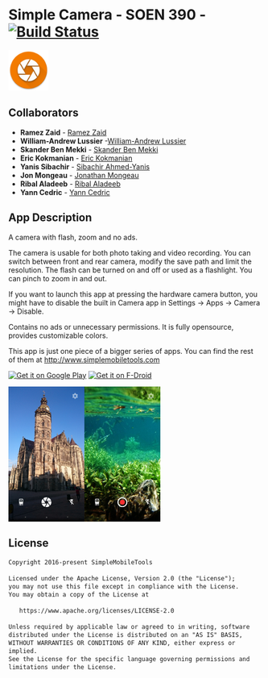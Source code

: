 # Simple Camera - SOEN 390 - [![Build Status](https://travis-ci.com/YannCedric/Simple-Camera.svg?branch=dev)](https://travis-ci.com/YannCedric/Simple-Camera)
<img alt="Logo" src="app/src/main/res/mipmap-xxxhdpi/ic_launcher.png" width="80" />

##  Collaborators

* **Ramez Zaid** - [Ramez Zaid](https://github.com/ramzouza) 
* **William-Andrew Lussier**  -[William-Andrew Lussier](https://github.com/lussier115) 
* **Skander Ben Mekki** - [Skander Ben Mekki](https://github.com/skanderbm123)
* **Eric Kokmanian** - [Eric Kokmanian](https://github.com/EricKokmanian)
* **Yanis Sibachir** - [Sibachir Ahmed-Yanis](https://github.com/yanis333)
* **Jon Mongeau** - [Jonathan Mongeau](https://github.com/jonthemango)
* **Ribal Aladeeb**  - [Ribal Aladeeb](https://github.com/ribal-aladeeb)
* **Yann Cedric** - [Yann Cedric](https://github.com/YannCedric)

##  App Description

A camera with flash, zoom and no ads.

The camera is usable for both photo taking and video recording. You can switch between front and rear camera, modify the save path and limit the resolution. The flash can be turned on and off or used as a flashlight. You can pinch to zoom in and out.

If you want to launch this app at pressing the hardware camera button, you might have to disable the built in Camera app in Settings -> Apps -> Camera -> Disable.

Contains no ads or unnecessary permissions. It is fully opensource, provides customizable colors.

This app is just one piece of a bigger series of apps. You can find the rest of them at http://www.simplemobiletools.com

<a href='https://play.google.com/store/apps/details?id=com.simplemobiletools.camera'><img src='https://simplemobiletools.github.io/assets/public/google-play.png' alt='Get it on Google Play' height='45' /></a>
<a href='https://f-droid.org/packages/com.simplemobiletools.camera'><img src='https://simplemobiletools.github.io/assets/public/f-droid.png' alt='Get it on F-Droid' height='45' /></a>


<div style="display:flex;">
<img alt="App image" src="fastlane/metadata/android/en-US/images/phoneScreenshots/app.jpg" width="30%">
<img alt="App image" src="fastlane/metadata/android/en-US/images/phoneScreenshots/app_2.jpg" width="30%">
</div>

License
-------
    Copyright 2016-present SimpleMobileTools
    
    Licensed under the Apache License, Version 2.0 (the "License");
    you may not use this file except in compliance with the License.
    You may obtain a copy of the License at
    
       https://www.apache.org/licenses/LICENSE-2.0
    
    Unless required by applicable law or agreed to in writing, software
    distributed under the License is distributed on an "AS IS" BASIS,
    WITHOUT WARRANTIES OR CONDITIONS OF ANY KIND, either express or implied.
    See the License for the specific language governing permissions and
    limitations under the License.
